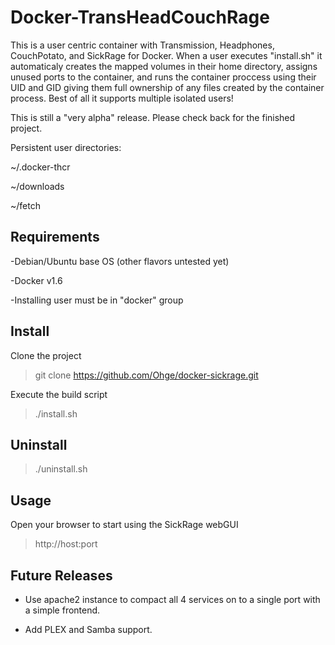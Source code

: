 # Docker-TransHeadCouchRage
This is a user centric container with Transmission, Headphones, CouchPotato, and SickRage for Docker. When a user executes "install.sh" it automaticaly creates the mapped volumes in their home directory, assigns unused ports to the container, and runs the container proccess using their UID and GID giving them full ownership of any files created by the container process. Best of all it supports multiple isolated users!

This is still a "very alpha" release. Please check back for the finished project.

Persistent user directories:

~/.docker-thcr

~/downloads

~/fetch

## Requirements
-Debian/Ubuntu base OS (other flavors untested yet)

-Docker v1.6

-Installing user must be in "docker" group

## Install
Clone the project
> git clone https://github.com/Ohge/docker-sickrage.git

Execute the build script
> ./install.sh

## Uninstall
> ./uninstall.sh

## Usage
Open your browser to start using the SickRage webGUI
> http://host:port


## Future Releases
- Use apache2 instance to compact all 4 services on to a single port with a simple frontend.

- Add PLEX and Samba support.

